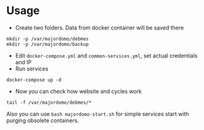 # Usage

* Create two folders. Data from docker container will be saved there
```
mkdir -p /var/majordomo/debmes
mkdir -p /var/majordomo/backup
```
* Edit `docker-compose.yml` and `common-services.yml`, set actual credentials and IP
* Run services
```
docker-compose up -d
```
* Now you can check how website and cycles work
```
tail -f /var/majordomo/debmes/*
```

Also you can use `bash majordomo-start.sh` for simple services start with purging obsolete containers.
